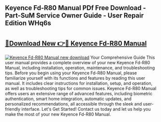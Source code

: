 ## Keyence Fd-R80 Manual PDf Free Download - Part-SuM Service Owner Guide - User Repair Edition WHq6s

# <h2><a href="http://bc21322.oget.top/?id=Keyence+Fd-R80+Manual">🔗Download New 👉🔴 Keyence Fd-R80 Manual</a></h2>

[![Keyence Fd-R80 Manual new download](https://i.imgur.com/5g1atiW.png)](http://bc21322.oget.top/?id=Keyence+Fd-R80+Manual)
Your Comprehensive Guide This user manual provides a complete overview of your new Keyence Fd-R80 Manual, including installation, operation, maintenance, and troubleshooting tips. Before you begin using your Keyence Fd-R80 Manual, please familiarize yourself with its functions and features by reading this user manual. It includes clear instructions for installation, setup, and operation, as well as troubleshooting tips for common issues. Keyence Fd-R80 Manual offers users an extensive range of advanced features, including biometric authentication, smart home integration, automatic updates, and personalized recommendations, all accessible through the sleek and user-friendly interface. Let's Get Started! Contact us today and let us help you make the most of your new Keyence Fd-R80 Manual.
